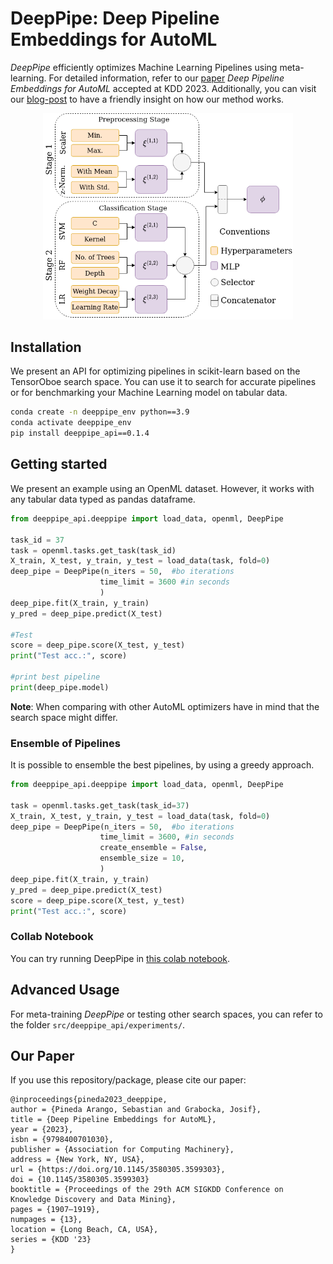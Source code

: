 # DeepPipe: Deep Pipeline Embeddings for AutoML

*DeepPipe* efficiently optimizes Machine Learning Pipelines using meta-learning. For detailed information, refer to our [paper](https://arxiv.org/abs/2305.14009) *Deep Pipeline Embeddings for AutoML* accepted at KDD 2023. Additionally, you can visit our [blog-post](https://releaunifreiburg.github.io/deepppipe/) to have a friendly insight on how our method works.

<p align="center">
  <img src="figures/DeepPipe_architecture.png" alt="DeepPipe Architecture" width="400px">
</p>


## Installation

We present an API for optimizing pipelines in scikit-learn based on the TensorOboe search space. You can use it to search for accurate pipelines or for benchmarking your Machine Learning model on tabular data. 

```bash
conda create -n deeppipe_env python==3.9
conda activate deeppipe_env
pip install deeppipe_api==0.1.4
```

## Getting started

We present an example using an OpenML dataset. However, it works with any tabular data typed as pandas dataframe. 


```python
from deeppipe_api.deeppipe import load_data, openml, DeepPipe

task_id = 37
task = openml.tasks.get_task(task_id)
X_train, X_test, y_train, y_test = load_data(task, fold=0)
deep_pipe = DeepPipe(n_iters = 50,  #bo iterations
                    time_limit = 3600 #in seconds
                    )
deep_pipe.fit(X_train, y_train)
y_pred = deep_pipe.predict(X_test)

#Test
score = deep_pipe.score(X_test, y_test)
print("Test acc.:", score)

#print best pipeline
print(deep_pipe.model)
```
**Note**: When comparing with other AutoML optimizers have in mind that the search space might differ.

### Ensemble of Pipelines

It is possible to ensemble the best pipelines, by using a greedy approach. 


```python
from deeppipe_api.deeppipe import load_data, openml, DeepPipe

task = openml.tasks.get_task(task_id=37)
X_train, X_test, y_train, y_test = load_data(task, fold=0)
deep_pipe = DeepPipe(n_iters = 50,  #bo iterations
                    time_limit = 3600, #in seconds
                    create_ensemble = False,
                    ensemble_size = 10,
                    )
deep_pipe.fit(X_train, y_train)
y_pred = deep_pipe.predict(X_test)
score = deep_pipe.score(X_test, y_test)
print("Test acc.:", score) 
```

### Collab Notebook

You can try running DeepPipe in [this colab notebook](https://colab.research.google.com/drive/1uMJiHFn2hXwvm4KoJaOykz9lcXUKmY5A?usp=sharing).

## Advanced Usage

For meta-training *DeepPipe* or testing other search spaces, you can refer to the folder `src/deeppipe_api/experiments/`.


## Our Paper

If you use this repository/package, please cite our paper:

```
@inproceedings{pineda2023_deeppipe,
author = {Pineda Arango, Sebastian and Grabocka, Josif},
title = {Deep Pipeline Embeddings for AutoML},
year = {2023},
isbn = {9798400701030},
publisher = {Association for Computing Machinery},
address = {New York, NY, USA},
url = {https://doi.org/10.1145/3580305.3599303},
doi = {10.1145/3580305.3599303}
booktitle = {Proceedings of the 29th ACM SIGKDD Conference on Knowledge Discovery and Data Mining},
pages = {1907–1919},
numpages = {13},
location = {Long Beach, CA, USA},
series = {KDD '23}
}

```





